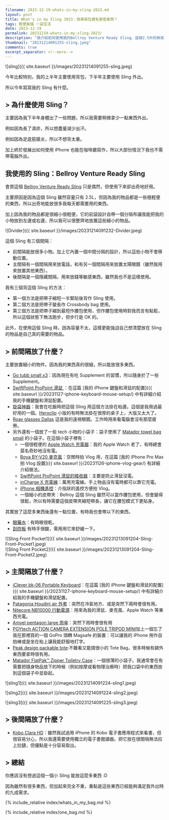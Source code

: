 ```yaml
---
filename: 2023-12-19-whats-in-my-sling-2023.md
layout: post
title: What's in my Sling 2023：我單肩包裡有甚麼東西？
tags: 輕便裝備 一袋生活
date: 2023-12-19
permalink: 20231219-whats-in-my-sling-2023/
description: "我介紹如何使用我的Bellroy Venture Ready Sling。這個2.5升的側背包雖小但能放許多日常用品。它採三段分隔設計：前間隔以分隔網整齊放置滑鼠、眼鏡等小配件，主間隔放電池、鍵盤、保暖外套，後間隔則放置電子電閱讀器。"
thumbnail: "20231214091255-sling.jpeg"
comments: true
excerpt_separator: <!--more-->
---
```


![sling]({{ site.baseurl }}/images/20231214091255-sling.jpeg)

今年比較特別，我的上半年主要使用背包，下半年主要使用 Sling 外出。

所以今年寫寫我的 Sling 有什麼。

<!--more-->

## > 為什麼使用 Sling？

主要因為我下半年身體出了一些問題，所以我需要稍微拿少一點東西外出。

例如因為長了濕疹，所以想盡量減少出汗。

例如因為足底筋膜炎，所以不想背太重。

加上終於發展出如何使用 iPhone 也能在咖啡廳寫作，所以大部份情況下我也不需帶電腦外出。
## 我使用的 Sling：Bellroy Venture Ready Sling

會買這個 [Bellroy Venture Ready Sling](https://bellroy.com/products/venture-ready-sling?color=bronze&material=baida_nylon#slide-0) 只是偶然，但使用下來卻出奇地好用。

主要原因是因為這個 Sling 雖然容量只有 2.5L，但因為我的物品都是一些極輕便的東西，所以出奇地能放很多我每天都需要用的東西。

加上因為我的物品都是很細小很輕便，它的前袋設計自帶一個分隔布讓我能把我的小物放到左邊或右邊，所以我可以很整齊地放置這些細小的物品。

![Divider]({{ site.baseurl }}/images/20231214091232-Divider.jpeg)  

這個 Sling 有三個間隔：

- 前間隔能放很多小物。加上它內置一個中間分隔的設計，所以這些小物不會移動位置。
- 主間隔有一個間隔用來放電話，和有另一個間隔用來放置太陽眼鏡（雖然我用來放置其他東西）。
- 後間隔是一個隱藏間隔，用來放錢等敏感東西，雖然我也不是這樣使用。

我有三個背這個 Sling 的方法：

- 第一個方法是把帶子縮短一半緊貼後背作 Sling 使用。
- 第二個方法是把帶子變長作 Crossbody bag 使用。
- 第三個方法是把帶子縮到最短作腰包使用，但作腰包使用時對我而言有點鬆，所以這個狀態下無法跑步，但步行是 OK 的。

此外，在使用這個 Sling 時，因為容量不太，這樣更能強迫自己想清楚放在 Sling 的物品是自己真的需要的物品。

## > 前間隔放了什麼？

主要放置細小的物件。因為我的東西真的很細，所以能放很多東西。

- [Go tubb small x3](https://www.humangear.com/shop/p/gotubb)：因為現在有吃 Supplement 的習慣，所以隨身於了一些 Supplement。
- [SwiftPoint ProPoint 滑鼠 ](https://www.swiftpoint.com/products/ergonomic-mice-propoint)：在這篇 [我的 iPhone 鍵盤和滑鼠的配置]({{ site.baseurl }}/20231127-iphone-keyboard-mouse-setup/) 中有詳細介紹我的手機鍵盤和滑鼠配置。
- [掛袋神器](https://shop.daisosingapore.com.sg/products/4991203178886)：我會在吃飯時把這個 Sling 用這個方法掛在枱邊。這個是我用過最好用的一個。[Heroclip](https://heroclip.co.uk) 小版的有時無法掛在很厚的桌子上，大版又太大了。
- [Roav glasses Dallas](https://www.roaveyewear.ca/products/dallas) 這是我的遠視眼鏡。工作時用來看電腦會沒有那麼疲勞。
- 另外還有一個放了一些 tech 小物的小袋子：袋子使用了 [Matador towel bag small](https://www.matadorequipment.com/collections/travel-towels/products/ultralight-travel-towel-small) 的小袋子。在這個小袋子裡有：
	- 一個很輕便的 [Apple Watch 充電器](https://a.co/d/dDz7rhL)：我的 Apple Watch 老了，有時總會莫名奇妙地沒有電。
	- [Boya BY-V20 麥克風](https://www.boya-mic.com/product/by-v20)：空閒時拍 Vlog 用，在這篇 [我的 iPhone Pro Max 拍 Vlog 設置]({{ site.baseurl }}/20231126-iphone-vlog-gear/) 有詳細介紹做法。
	- [SwiftPoint ProPoint 滑鼠的接收器](https://www.swiftpoint.com/products/ergonomic-mice-propoint)：主要是防止滑鼠沒電。
	- [inCharge X 充電線](https://rollingsquare.com/collections/black-friday-2023/products/incharge-x)：萬用充電線。手上物品沒有電時都可以靠它充電。
	- [iPhone 相機遙控](https://a.co/d/ePB1U9u)：介指狀的遙控方便拍 Vlog。
	- 一個細小的皮帶夾：Bellroy 這個 Sling 雖然可以當作腰包使用，但會變得很鬆，所以有時需要這個皮帶夾縮短帶長，讓它在腰包模式下更貼身。

其實放了這麼多東西後還有一點位置，有時我也會帶以下的東西。

- [眼藥水](https://rohto.com.hk/products/detail/2:?catid=115)：有時眼很乾。
- [刮痧板](https://www.sephora.hk/products/sephora-collection-rose-quartz-gua-sha/) 有時手很酸，需用用它來舒緩一下。

![Sling Front Pocket1]({{ site.baseurl }}/images/20231213091204-Sling-Front-Pocket1.jpeg)  
![Sling Front Pocket2]({{ site.baseurl }}/images/20231213091204-Sling-Front-Pocket2.jpeg)  

## > 主間隔放了什麼？

- [iClever bk-06 Portable Keyboard](https://a.co/d/2wmhvjF)：在這篇 [我的 iPhone 鍵盤和滑鼠的配置]({{ site.baseurl }}/20231127-iphone-keyboard-mouse-setup/) 中有詳細介紹我的手機鍵盤和滑鼠配置。
- [Patagonia Houdini air 外套](https://www.patagonia.com.hk/products/mens-houdini-air-jacket-24010-blk)：突然在冷氣地方、或是突然下兩時會很有用。
- [Nitecore NB10000 行動電源](https://charger.nitecore.com/product/nb10000)：用來為我的滑鼠、麥克風、Apple Watch 等東西充電。
- [Amvel pentagon large 雨傘](https://amvel-umbrella-store.com/en-um/products/pentagon-large-79g-ultralight-folding-umbrella)：突然下雨時會很有用
- [PGYtech ACTION CAMERA EXTENSION POLE TRIPOD MINI](https://www.pgytech.com/products/pgytech-action-camera-extension-pole-tripod-mini-buy-online)加上一個忘了我在那裡買的一個 GoPro 頭轉 Magsafe 的裝置：可以讓我的 iPhone 用作自拍棒或是坐在枱上讓我能舒服地打字。
- [Peak design packable tote](https://www.peakdesign.com/products/packable-tote):不難看又能摺很小的 Tote Bag，很多時候有額外東西要拿時很有用。
- [Matador FlatPak™ Zipper Toiletry Case](https://www.matadorequipment.com/collections/toiletry-items-collection/products/flatpak-zipper-toiletry-case)：一個很薄的小袋子。我通常會在有需要把隨身物品放下的時候（例如按摩或看物理治療時）把我口袋中的東西放到這個袋子中並掛起。

![sling1]({{ site.baseurl }}/images/20231214091224-sling1.jpeg)  

![sling2]({{ site.baseurl }}/images/20231214091224-sling2.jpeg)  

![sling3]({{ site.baseurl }}/images/20231214091225-sling3.jpeg)  

## > 後間隔放了什麼？

- [Kobo Clara HD](https://gl.kobobooks.com/products/kobo-clara-hd)：雖然我試過用 iPhone 的 Kobo 電子書應用程式來看書，但很容易分心，所以我還需要使用獨立的電子書閱讀器。把它放在很間隔無法拉上拉鏈，但優點是十分容易取出。

## > 總結

你應該沒有想過這個一個小 Sling 能放這麼多東西 :D

因為雖然有很多東西，但加起來完全不重，重點是這些東西已經能夠滿足我外出時的九成需求。

{% include_relative index/whats_in_my_bag.md %}

{% include_relative index/one_bag.md %}


<!--
- [What's in my Sling 2023]({{ site.baseurl }}/20231219-whats-in-my-sling-2023/)
-->

